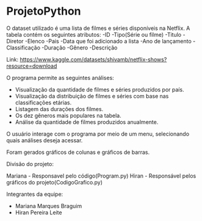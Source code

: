 # ProjetoPython

O dataset utilizado é uma lista de filmes e séries disponíveis na Netflix. A tabela contém os seguintes atributos:
-ID 
-Tipo(Série ou filme)
-Titulo
-Diretor
-Elenco
-Pais
-Data que foi adicionado a lista
-Ano de lançamento
-Classificação
-Duração
-Gênero
-Descrição

Link: https://www.kaggle.com/datasets/shivamb/netflix-shows?resource=download

O programa permite as seguintes análises:
- Visualização da quantidade de filmes e séries produzidos por país.
- Visualização da distribuição de filmes e séries com base nas classificações etárias.
- Listagem das durações dos filmes.
- Os dez gêneros mais populares na tabela.
- Análise da quantidade de filmes produzidos anualmente.

O usuário interage com o programa por meio de um menu, selecionando quais análises deseja acessar.

Foram gerados gráficos de colunas e gráficos de barras.

Divisão do projeto:

Mariana - Responsavel pelo código(Program.py)
Hiran - Responsável pelos gráficos do projeto(CodigoGrafico.py)

Integrantes da equipe:
- Mariana Marques Braguim
- Hiran Pereira Leite
